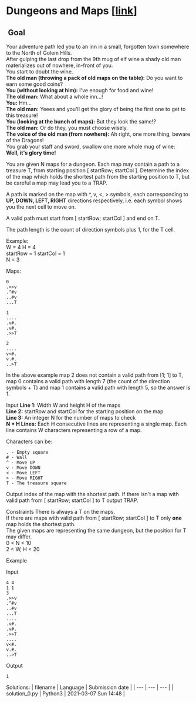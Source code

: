 # Dungeons and Maps \[[link](https://www.codingame.com/training/easy/dungeons-and-maps)\]


 Goal
-----


Your adventure path led you to an inn in a small, forgotten town somewhere to the North of Golem Hills.  
After gulping the last drop from the 9th mug of elf wine a shady old man materializes out of nowhere, in-front of you.  
You start to doubt the wine.  
**The old man (throwing a pack of old maps on the table):** Do you want to earn some good coins?  
**You (without looking at him):** I've enough for food and wine!  
**The old man:** What about a whole inn...!  
**You:** Hm...  
**The old man:** Yeees and you'll get the glory of being the first one to get to this treasure!  
**You (looking at the bunch of maps):** But they look the same!?  
**The old man:** Or do they, you must choose wisely.  
**The voice of the old man (from nowhere):** Ah right, one more thing, beware of the Dragons!  
You grab your staff and sword, swallow one more whole mug of wine:  
**Well, it's glory time!**  
  
You are given N maps for a dungeon. Each map may contain a path to a treasure T, from starting position [ startRow; startCol ]. Determine the index of the map which holds the shortest path from the starting position to T, but be careful a map may lead you to a TRAP.  
  
A path is marked on the map with ^, v, <, > symbols, each corresponding to **UP, DOWN, LEFT, RIGHT** directions respectively, i.e. each symbol shows you the next cell to move on.  
  
A valid path must start from [ startRow; startCol ] and end on T.  
  
The path length is the count of direction symbols plus 1, for the T cell.  
  
Example:  
W = 4 H = 4  
startRow = 1 startCol = 1  
N = 3   
  
Maps:  

```
0  
.>>v  
.^#v  
..#v  
...T  
  
1  
....  
.v#.  
.v#.  
.>>T  
  
2  
....  
v<#.  
v.#.  
..>T
```
  
  
In the above example map 2 does not contain a valid path from [1; 1] to T, map 0 contains a valid path with length 7 (the count of the direction symbols + T) and map 1 contains a valid path with length 5, so the answer is 1.



Input
**Line 1:** Width W and height H of the maps  
**Line 2:** startRow and startCol for the starting position on the map  
**Line 3:** An integer N for the number of maps to check  
**N \* H Lines:** Each H consecutive lines are representing a single map. Each line contains W characters representing a row of a map.  
  
Characters can be:  

```
. - Empty square  
# - Wall  
^ - Move UP  
v - Move DOWN  
< - Move LEFT  
> - Move RIGHT  
T - The treasure square
```



Output
index of the map with the shortest path. If there isn't a map with valid path from [ startRow; startCol ] to T output TRAP.


Constraints
There is always a T on the maps.  
If there are maps with valid path from [ startRow; startCol ] to T only **one** map holds the shortest path.  
The given maps are representing the same dungeon, but the position for T may differ.  
0 < N < 10  
2 < W, H < 20


Example


Input

```
4 4
1 1
3
.>>v
.^#v
..#v
...T
....
.v#.
.v#.
.>>T
....
v<#.
v.#.
..>T
```



Output

```
1
```





Solutions:
| filename | Language | Submission date |
| --- | --- | --- |
| solution_0.py | Python3 | 2021-03-07 Sun 14:48 |
